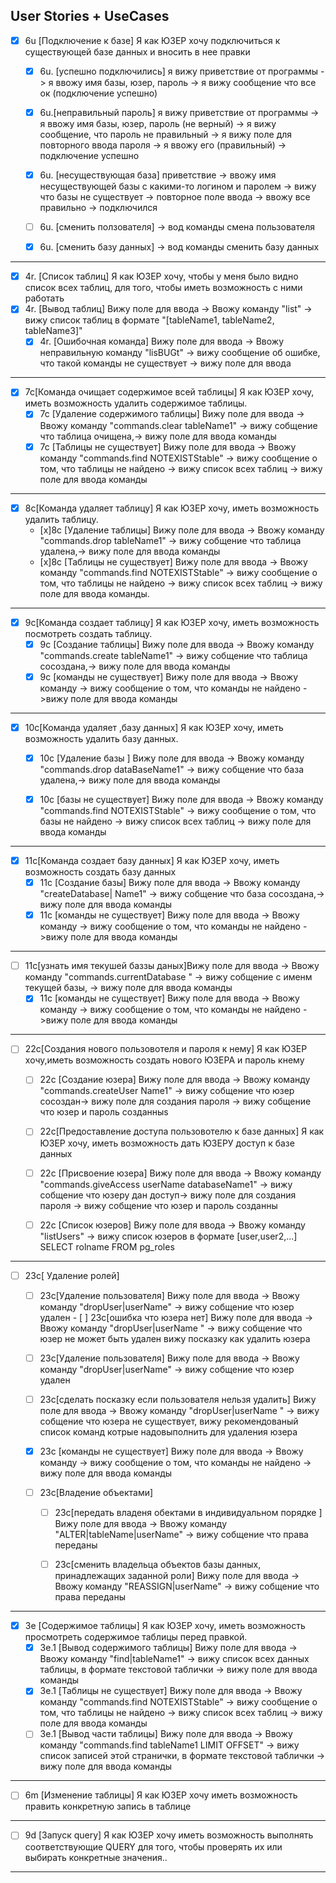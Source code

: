 User Stories + UseCases
-----------------------------------------------------------------------
- [x]  6u [Подключение к базе] Я как ЮЗЕР хочу подключиться к существующей базе
данных и вносить в нее правки
    - [x] 6u. [успешно подключились] я вижу приветствие от программы -> я ввожу
имя базы, юзер, пароль -> я вижу сообщение что все ок (подключение успешно)
     - [x] 6u.[неправильный пароль] я вижу приветствие от программы -> я ввожу имя
базы, юзер, пароль (не верный) -> я вижу сообщение, что пароль не
правильный -> я
вижу поле для повторного ввода пароля -> я ввожу его (правильный) ->
подключение успешно
     - [x] 6u. [несуществующая база] приветствие -> ввожу имя несуществующей базы c
какими-то логином и паролем -> вижу что базы не существует -> повторное поле
ввода -> ввожу все правильно -> подключился


   - [ ] 6u. [сменить ползователя] -> вод команды смена пользователя
   - [x] 6u. [сменить базу данных] -> вод команды сменить базу данных
---

- [x] 4r. [Список таблиц] Я как ЮЗЕР хочу, чтобы у меня было видно список всех
  таблиц, для того, чтобы иметь возможность с ними работать
 - [x] 4r. [Вывод таблиц] Вижу поле для ввода -> Ввожу команду "list" -> вижу
список таблиц в формате "[tableName1, tableName2, tableName3]"
    - [x] 4r. [Ошибочная команда] Вижу поле для ввода -> Ввожу неправильную
    команду "lisBUGt" ->
 вижу сообщение об ошибке,
что такой команды не существует -> вижу поле для ввода

---
- [x] 7c[Команда очищает содержимое всей таблицы] Я как ЮЗЕР хочу, иметь
возможность удалить содержимое таблицы.
    - [x] 7с [Удаление содержимого таблицы] Вижу поле для ввода -> Ввожу команду
"commands.clear tableName1" -> вижу собщение что таблица
очищена,-> вижу поле для ввода команды
    - [x] 7с [Таблицы не существует] Вижу поле для ввода -> Ввожу команду
"commands.find NOTEXISTStable" -> вижу сообщение о том,
что таблицы не найдено -> вижу список всех таблиц -> вижу поле для ввода команды
---

- [x] 8c[Команда удаляет таблицу] Я как ЮЗЕР хочу, иметь возможность
удалить  таблицу.
    - [x]8с [Удаление  таблицы] Вижу поле для ввода -> Ввожу команду
    "commands.drop tableName1" -> вижу собщение что таблица
удалена,-> вижу поле для ввода команды
    - [x]8с [Таблицы не существует] Вижу поле для ввода -> Ввожу команду
"commands.find NOTEXISTStable" -> вижу сообщение о том,
что таблицы не найдено -> вижу список всех таблиц -> вижу поле для ввода
команды.

---
- [x] 9c[Команда создает таблицу] Я как ЮЗЕР хочу, иметь возможность
посмотреть создать таблицу.
    - [x] 9с [Создание  таблицы] Вижу поле для ввода -> Ввожу команду
"commands.create tableName1" -> вижу собщение что таблица
сосоздана,-> вижу поле для ввода команды
    - [x] 9с [команды не существует] Вижу поле для ввода -> Ввожу команду
    -> вижу сообщение о том, что команды не найдено ->вижу поле для ввода
команды

---
- [x] 10c[Команда удаляет ,базу данных] Я как ЮЗЕР хочу, иметь возможность
удалить  базу данных.
    - [x] 10с [Удаление  базы ] Вижу поле для ввода -> Ввожу команду
"commands.drop dataBaseName1" -> вижу собщение что база
удалена,-> вижу поле для ввода команды

   - [x] 10с [базы не существует] Вижу поле для ввода -> Ввожу команду
"commands.find NOTEXISTStable" -> вижу сообщение о том,
что базы не найдено -> вижу список всех таблиц -> вижу поле для ввода
команды

---
- [x] 11c[Команда создает базу данных] Я как ЮЗЕР хочу, иметь возможность
создать  базу данных
    - [x] 11с [Создание  базы] Вижу поле для ввода -> Ввожу команду
"createDatabase| Name1" -> вижу собщение что база
сосоздана,-> вижу поле для ввода команды
    - [x] 11с [команды не существует] Вижу поле для ввода -> Ввожу команду  -> вижу
сообщение о том, что команды не найдено ->вижу поле для ввода
команды

---
 -[ ] 11с[узнать имя текушей баззы даных]Вижу поле для ввода -> Ввожу команду
 "commands.currentDatabase " -> вижу собщение с именм текущей базы,
 -> вижу поле для ввода команды
    - [x] 11с [команды не существует] Вижу поле для ввода -> Ввожу команду
    -> вижу сообщение о том, что команды не найдено ->вижу поле для ввода
команды

---
- [ ] 22с[Создания нового пользовотеля и пароля к нему]  Я как ЮЗЕР хочу,иметь
возможность создать нового ЮЗЕРА и пароль кнему
    - [ ] 22с [Создание  юзера] Вижу поле для ввода -> Ввожу команду
"commands.createUser Name1" -> вижу собщение что юзер
сосоздан-> вижу поле для создания пароля -> вижу собщение что юзер и
пароль созданныs
    - [ ] 22с[Предоставление доступа пользовотелю к базе данных]
    Я как ЮЗЕР хочу, иметь возможность дать ЮЗЕРУ доступ к базе данных
    - [ ] 22с [Присвоение юзера] Вижу поле для ввода -> Ввожу команду
"commands.giveAccess userName databaseName1" -> вижу собщение что юзеру
дан доступ-> вижу поле для создания пароля -> вижу собщение что юзер и
пароль созданны
     - [ ] 22с [Список юзеров] Вижу поле для ввода -> Ввожу команду
    "listUsers" -> вижу список юзеров в формате [user,user2,...]
    SELECT rolname FROM pg_roles


---
 - [ ] 23c[ Удаление ролей]

      - [ ] 23c[Удаление пользователя] Вижу поле для ввода -> Ввожу команду
 "dropUser|userName" -> вижу собщение что юзер
 удален
       - [ ] 23c[ошибка что юзера нет]
           Вижу поле для ввода -> Ввожу команду "dropUser|userName " ->
           вижу собщение что юзер не может быть удален вижу посказку как
            удалить юзера
     - [ ] 23c[Удаление пользователя] Вижу поле для ввода -> Ввожу команду
             "dropUser|userName" -> вижу собщение что юзер удален

      - [ ] 23c[сделать посказку если пользователя нельзя удалить]
      Вижу поле для ввода -> Ввожу команду "dropUser|userName " ->
      вижу собщение что юзера не существует, вижу рекомендованый список
      команд котрые надовыполнить для удаления юзера

      - [x] 23с [команды не существует] Вижу поле для ввода ->
    Ввожу команду  -> вижу сообщение о том, что команды не найдено ->
    вижу поле для ввода команды

   - [ ] 23c[Владение объектами]

       - [ ] 23c[передать владеня обектами в индивидуальном порядке ]
      Вижу поле для ввода -> Ввожу команду "ALTER|tableName|userName" ->
       вижу собщение что права переданы
       - [ ] 23c[сменить владельца объектов базы данных, принадлежащих заданной роли]
      Вижу поле для ввода -> Ввожу команду "REASSIGN|userName" ->
      вижу собщение что права переданы



---
- [x] 3e [Содержимое таблицы] Я как ЮЗЕР хочу, иметь возможность просмотреть
содержимое таблицы перед правкой.
    - [x] 3e.1 [Вывод содержимого таблицы] Вижу поле для ввода -> Ввожу команду
"find|tableName1" -> вижу список всех данных таблицы,
 в формате текстовой таблички -> вижу поле для ввода команды
    - [x] 3e.1 [Таблицы не существует] Вижу поле для ввода -> Ввожу команду
"commands.find NOTEXISTStable" -> вижу сообщение о том,
что таблицы не найдено -> вижу список всех таблиц -> вижу поле для
ввода команды
    - [ ] 3e.1 [Вывод части таблицы] Вижу поле для ввода -> Ввожу команду
"commands.find tableName1 LIMIT OFFSET" -> вижу список
записей этой странички, в формате текстовой таблички -> вижу поле
для ввода команды

---
- [ ] 6m [Изменение таблицы] Я как ЮЗЕР хочу иметь возможность править
конкретную запись в таблице


---
- [ ] 9d [Запуск query] Я как ЮЗЕР хочу иметь возможность выполнять
соответствующие QUERY для того, чтобы проверять
их или выбирать конкретные значения..

---

